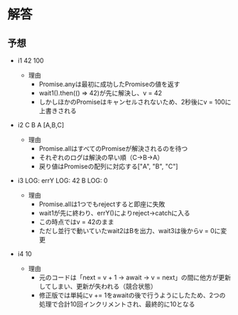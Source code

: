 # 解答

## 予想

- i1
42
100

  - 理由
    - Promise.anyは最初に成功したPromiseの値を返す
    - wait1().then(() => 42)が先に解決し、v = 42
    - しかしほかのPromiseはキャンセルされないため、2秒後にv = 100に上書きされる
  
- i2
C
B
A
[A,B,C]
  - 理由
    - Promise.allはすべてのPromiseが解決されるのを待つ
    - それぞれのログは解決の早い順（C→B→A）
    - 戻り値はPromiseの配列に対応する["A", "B", "C"] 

- i3
LOG: errY
LOG: 42
B
LOG: 0
  - 理由
    - Promise.allは1つでもrejectすると即座に失敗
    - wait1が先に終わり、errY()によりreject→catchに入る
    - この時点ではv = 42のまま
    - ただし並行で動いていたwait2はBを出力、wait3は後からv = 0に変更

- i4
10

  - 理由
    - 元のコードは「next = v + 1 → await → v = next」の間に他方が更新してしまい、更新が失われる（競合状態）
    - 修正版では単純にv += 1をawaitの後で行うようにしたため、2つの処理で合計10回インクリメントされ、最終的に10となる
 